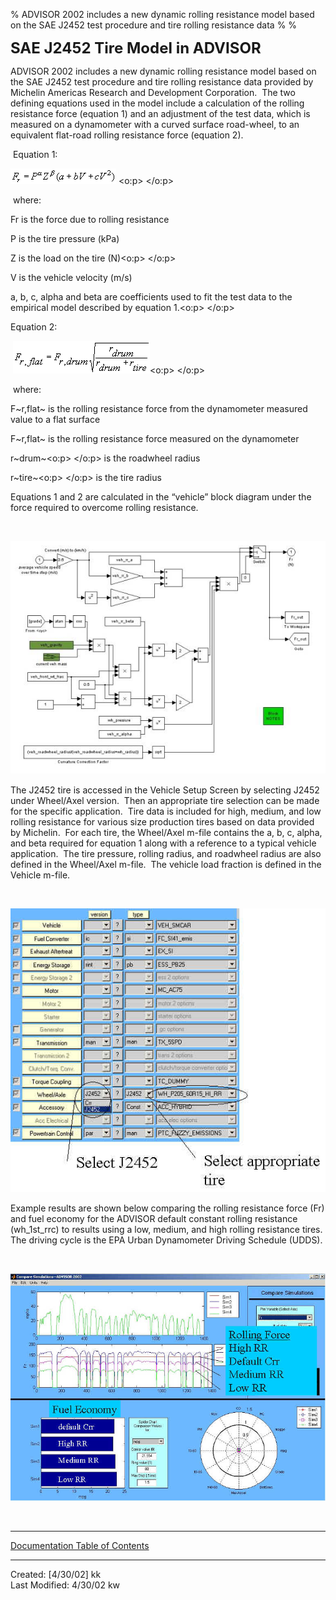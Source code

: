 % ADVISOR 2002 includes a new dynamic rolling resistance model based on
  the SAE J2452 test procedure and tire rolling resistance data
% 
% 

<font size="5">**SAE J2452 Tire Model in ADVISOR**</font>

ADVISOR 2002 includes a new dynamic rolling resistance model based on
the SAE J2452 test procedure and tire rolling resistance data provided
by Michelin Americas Research and Development
Corporation.<span style="mso-spacerun: yes">  </span>The two defining
equations used in the model include a calculation of the rolling
resistance force (equation 1) and an adjustment of the test data, which
is measured on a dynamometer with a curved surface road-wheel, to an
equivalent flat-road rolling resistance force (equation 2).  

 Equation 1:<span style="mso-spacerun: yes"> </span>

![](J2452_1.gif) <o:p> </o:p>

 where:

Fr is the force due to rolling resistance

P is the tire pressure (kPa)

Z is the load on the tire (N)<o:p> </o:p>

V is the vehicle velocity (m/s)

a, b, c, alpha and beta are coefficients used to fit the test data to
the empirical model described by equation 1.<o:p> </o:p>

Equation 2:

 ![](J2452_3.gif)<o:p> </o:p>

 where:

F~r,flat~ is the rolling resistance force from the dynamometer measured
value to a flat surface

F~r,flat~ is the rolling resistance force measured on the dynamometer

r~drum~<o:p> </o:p> is the roadwheel radius

r~tire~<o:p> </o:p> is the tire radius

Equations 1 and 2 are calculated in the “vehicle” block diagram under
the force required to overcome rolling resistance.

 

<span style="font-size:12.0pt;font-family:&quot;Times New Roman&quot;;mso-fareast-font-family:
&quot;Times New Roman&quot;;mso-ansi-language:EN-US;mso-fareast-language:EN-US;
mso-bidi-language:AR-SA"><!--[if gte vml 1]><v:shapetype id="_x0000_t75"
 coordsize="21600,21600" o:spt="75" o:preferrelative="t" path="m@4@5l@4@11@9@11@9@5xe"
 filled="f" stroked="f">
 <v:stroke joinstyle="miter"/>
 <v:formulas>
  <v:f eqn="if lineDrawn pixelLineWidth 0"/>
  <v:f eqn="sum @0 1 0"/>
  <v:f eqn="sum 0 0 @1"/>
  <v:f eqn="prod @2 1 2"/>
  <v:f eqn="prod @3 21600 pixelWidth"/>
  <v:f eqn="prod @3 21600 pixelHeight"/>
  <v:f eqn="sum @0 0 1"/>
  <v:f eqn="prod @6 1 2"/>
  <v:f eqn="prod @7 21600 pixelWidth"/>
  <v:f eqn="sum @8 21600 0"/>
  <v:f eqn="prod @7 21600 pixelHeight"/>
  <v:f eqn="sum @10 21600 0"/>
 </v:formulas>
 <v:path o:extrusionok="f" gradientshapeok="t" o:connecttype="rect"/>
 <o:lock v:ext="edit" aspectratio="t"/>
</v:shapetype><v:shape id="_x0000_i1025" type="#_x0000_t75" style='width:6in;
 height:318.75pt'>
 <v:imagedata src="../../../../../../../DOCUME~1/kkelly/LOCALS~1/Temp/msoclip1/01/clip_image001.jpg"
  o:title="tire_RR_block"/>
</v:shape><![endif]--> ![](J2452_2.jpg)</span>

The J2452 tire is accessed in the Vehicle Setup Screen by selecting
J2452 under Wheel/Axel version.  Then an appropriate tire selection can
be made for the specific application.  Tire data is included for high,
medium, and low rolling resistance for various size production tires
based on data provided by Michelin.  For each tire, the Wheel/Axel
m-file contains the a, b, c, alpha, and beta required for equation 1
along with a reference to a typical vehicle application.  The tire
pressure, rolling radius, and roadwheel radius are also defined in the
Wheel/Axel m-file.  The vehicle load fraction is defined in the Vehicle
m-file.

 

![](J2452_4.jpg)

Example results are shown below comparing the rolling resistance force
(Fr) and fuel economy for the ADVISOR default constant rolling
resistance (wh\_1st\_rrc) to results using a low, medium, and high
rolling resistance tires.  The driving cycle is the EPA Urban
Dynamometer Driving Schedule (UDDS).

 

![](J2452_5.jpg)

 

* * * * *

[Documentation Table of Contents](advisor_doc.htm)

* * * * *

Created: [4/30/02] kk\
 Last Modified: 4/30/02 kw

 
